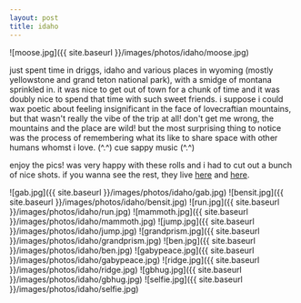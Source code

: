 ```yaml
---
layout: post
title: idaho
---
```


![moose.jpg]({{ site.baseurl }}/images/photos/idaho/moose.jpg)

just spent time in driggs, idaho and various places in wyoming (mostly yellowstone and grand teton national park), with a smidge of montana sprinkled in.  it was nice to get out of town for a chunk of time and it was doubly nice to spend that time with such sweet friends.  i suppose i could wax poetic about feeling insignificant in the face of lovecraftian mountains, but that wasn't really the vibe of the trip at all! don't get me wrong, the mountains and the place are wild! but the most surprising thing to notice was the process of remembering what its like to share space with other humans whomst i love.  (^.^) cue sappy music (^.^)

enjoy the pics!  was very happy with these rolls and i had to cut out a bunch of nice shots.  if you wanna see the rest, they live [here](https://drive.google.com/drive/folders/1xxLTJEoaQ1mOOfLBiXQjdY4xupPw63wh) and [here](https://drive.google.com/drive/folders/15A5udlDQIu8uYXdzuN5eJjlN9dM6i7d1).

![gab.jpg]({{ site.baseurl }}/images/photos/idaho/gab.jpg)
![bensit.jpg]({{ site.baseurl }}/images/photos/idaho/bensit.jpg)
![run.jpg]({{ site.baseurl }}/images/photos/idaho/run.jpg)
![mammoth.jpg]({{ site.baseurl }}/images/photos/idaho/mammoth.jpg)
![jump.jpg]({{ site.baseurl }}/images/photos/idaho/jump.jpg)
![grandprism.jpg]({{ site.baseurl }}/images/photos/idaho/grandprism.jpg)
![ben.jpg]({{ site.baseurl }}/images/photos/idaho/ben.jpg)
![gabypeace.jpg]({{ site.baseurl }}/images/photos/idaho/gabypeace.jpg)
![ridge.jpg]({{ site.baseurl }}/images/photos/idaho/ridge.jpg)
![gbhug.jpg]({{ site.baseurl }}/images/photos/idaho/gbhug.jpg)
![selfie.jpg]({{ site.baseurl }}/images/photos/idaho/selfie.jpg)
